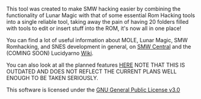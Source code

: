 This tool was created to make SMW hacking easier by combining the functionality of Lunar Magic with that of some essential Rom Hacking tools into a single reliable tool, taking away the pain of having 20 folders filled with tools to edit or insert stuff into the ROM, it's now all in one place!

You can find a lot of useful information about MOLE, Lunar Magic, SMW Romhacking, and SNES development in general, on [SMW Central](https://www.smwcentral.net/) and the (COMING SOON) Lucidyarno [Wiki](https://github.com/Vawlpe/Lucidyarno/wiki).

You can also look at all the planned features [HERE](https://docs.google.com/document/d/1HrlVJWKCjPcVIAoZXt8xTMONgAhpVZv2Sf5ueRBPmnY/edit?usp=sharing) NOTE THAT THIS IS OUTDATED AND DOES NOT REFLECT THE CURRENT PLANS WELL ENOUGH TO BE TAKEN SERIOUSLY.


This software is licensed under the [GNU General Public License v3.0](/LICENSE.md)

